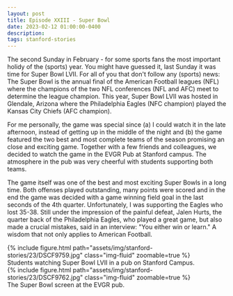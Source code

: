 ```yaml
---
layout: post
title: Episode XXIII - Super Bowl
date: 2023-02-12 01:00:00-0400
description:
tags: stanford-stories
---
```


The second Sunday in February - for some sports fans the most important
holidy of the (sports) year.
You might have guessed it, last Sunday it was time for Super Bowl LVII.
For all of you that don't follow any (sports) news: The Super Bowl is
the annual final of the American Football leagues (NFL) where the champions
of the two NFL conferences (NFL and AFC) meet to determine the league
champion.
This year, Super Bowl LVII was hosted in Glendale, Arizona where
the Philadelphia Eagles (NFC champion) played the Kansas City Chiefs
(AFC champion).

For me personally, the game was special since (a) I could watch it in the
late afternoon, instead of getting up in the middle of the night and (b)
the game featured the two best and most complete teams of the season promising
an close and exciting game.
Together with a few friends and colleagues, we decided to watch the game
in the EVGR Pub at Stanford campus.
The atmosphere in the pub was very cheerful with students supporting both
teams.

The game itself was one of the best and most exciting Super Bowls in
a long time.
Both offenses played outstanding, many points were scored and in the end the game
was decided with a game winning field goal in the last seconds of the
4th quarter.
Unfortunately, I was supporting the Eagles who lost 35-38.
Still under the impression of the painful defeat,
Jalen Hurts, the quarter back of the Philadelphia Eagles, who played
a great game, but also made a crucial mistakes, said in an interview:
"You either win or learn."
A wisdom that not only applies to American Football.

<div class="row mt-3">
    <div class="col-sm mt-3 mt-md-0">
        {% include figure.html path="assets/img/stanford-stories/23/DSCF9759.jpg" class="img-fluid" zoomable=true %}
    </div>
</div>
<div class="caption">
    Students watching Super Bowl LVII in a pub on Stanford Campus.
</div>

<div class="row mt-3">
    <div class="col-sm mt-3 mt-md-0">
        {% include figure.html path="assets/img/stanford-stories/23/DSCF9762.jpg" class="img-fluid" zoomable=true %}
    </div>
</div>
<div class="caption">
    The Super Bowl screen at the EVGR pub.
</div>
